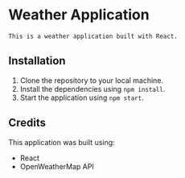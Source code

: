 # Weather Application
    This is a weather application built with React. 

## Installation
1. Clone the repository to your local machine.
2. Install the dependencies using `npm install`.
3. Start the application using `npm start`.

## Credits
This application was built using:
* React
* OpenWeatherMap API 
